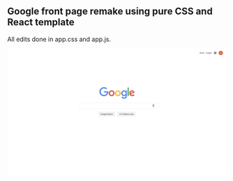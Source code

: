 

## Google front page remake using pure CSS and React template

All edits done in app.css and app.js.

<img src="./src/firstDraft.png">
